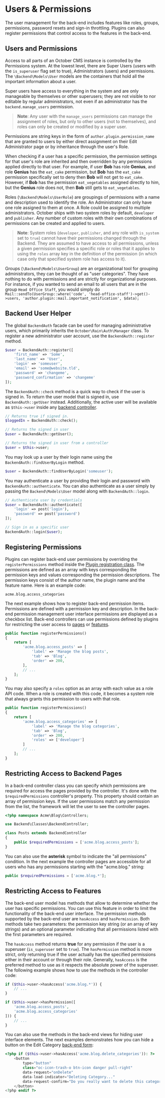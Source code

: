 # Users & Permissions

The user management for the back-end includes features like roles, groups, permissions, password resets and sign-in throttling. Plugins can also register permissions that control access to the features in the back-end.

## Users and Permissions

Access to all parts of an October CMS instance is controlled by the Permissions system. At the lowest level, there are Super Users (users with the `is_superuser` flag set to true), Administrators (users) and permissions. The `\Backend\Models\User` models are the containers that hold all the important information about a user.

Super users have access to everything in the system and are only manageable by themselves or other superusers; they are not visible to nor editable by regular administrators, not even if an administrator has the `backend.manage_users` permission.

> **Note**: Any user with the `manage_users` permissions can manage the assignment of roles, but only to other users (not to themselves), and roles can only be created or modified by a super user.

Permissions are string keys in the form of `author.plugin.permission_name` that are granted to users by either direct assignment on their Edit Administrator page or by inheritance through the user's Role.

When checking if a user has a specific permission, the permission settings for that user's role are inherited and then overridden by any permissions applied directly to that user. For example, if user **Bob** has role **Genius**, and role **Genius** has the `eat_cake` permission, but **Bob** has the `eat_cake` permission specifically set to deny then **Bob** will not get to `eat_cake`. However, if **Bob** has the permission `eat_vegetables` assigned directly to him, but the **Genius** role does not, then **Bob** still gets to `eat_vegetables`.

Roles (`\Backend\Models\UserRole`) are groupings of permissions with a name and description used to identify the role. An Administrator can only have one role assigned to them at once. A Role could be assigned to multiple administrators. October ships with two system roles by default, `developer` and `publisher`. Any number of custom roles with their own combinations of permissions can be created and applied to users.

> **Note**: System roles (`developer`, `publisher`, and any role with `is_system` set to `true`) cannot have their permissions changed through the Backend. They are assumed to have access to all permissions, unless a given permission specifies a specific role or roles that it applies to using the `roles` array key in the definition of the permission (in which case only that specified system role has access to it).

Groups (`\Backend\Models\UserGroup`) are an organizational tool for grouping administrators, they can be thought of as "user categories". They have nothing to do with permissions and are strictly for organizational purposes. For instance, if you wanted to send an email to all users that are in the group `Head Office Staff`, you would simply do `Mail::sendTo(UserGroup::where('code', 'head-office-staff')->get()->users, 'author.plugin::mail.important_notification', $data);`

## Backend User Helper

The global `BackendAuth` facade can be used for managing administrative users, which primarily inherits the `October\Rain\Auth\Manager` class. To register a new administrator user account, use the `BackendAuth::register` method.

```php
$user = BackendAuth::register([
    'first_name' => 'Some',
    'last_name' => 'User',
    'login' => 'someuser',
    'email' => 'some@website.tld',
    'password' => 'changeme',
    'password_confirmation' => 'changeme'
]);
```

The `BackendAuth::check` method is a quick way to check if the user is signed in. To return the user model that is signed in, use `BackendAuth::getUser` instead. Additionally, the active user will be available as `$this->user` inside any [backend controller](../backend/controllers-ajax.md).

```php
// Returns true if signed in.
$loggedIn = BackendAuth::check();

// Returns the signed in user
$user = BackendAuth::getUser();

// Returns the signed in user from a controller
$user = $this->user;
```

You may look up a user by their login name using the `BackendAuth::findUserByLogin` method.

```php
$user = BackendAuth::findUserByLogin('someuser');
```

You may authenticate a user by providing their login and password with `BackendAuth::authenticate`. You can also authenticate as a user simply by passing the `Backend\Models\User` model along with `BackendAuth::login`.

```php
// Authenticate user by credentials
$user = BackendAuth::authenticate([
    'login' => post('login'),
    'password' => post('password')
]);

// Sign in as a specific user
BackendAuth::login($user);
```

## Registering Permissions

Plugins can register back-end user permissions by overriding the `registerPermissions` method inside the [Plugin registration class](../plugin/registration.md#registration-file). The permissions are defined as an array with keys corresponding the permission keys and values corresponding the permission descriptions. The permission keys consist of the author name, the plugin name and the feature name. Here is an example code:

```
acme.blog.access_categories
```

The next example shows how to register back-end permission items. Permissions are defined with a permission key and description. In the back-end permission management user interface permissions are displayed as a checkbox list. Back-end controllers can use permissions defined by plugins for restricting the user access to [pages](#restricting-access-to-backend-pages) or [features](#restricting-access-to-features).

```php
public function registerPermissions()
{
    return [
        'acme.blog.access_posts' => [
            'label' => 'Manage the blog posts',
            'tab' => 'Blog',
            'order' => 200,
        ],
        // ...
    ];
}
```

You may also specify a `roles` option as an array with each value as a role API code. When a role is created with this code, it becomes a system role that always grants this permission to users with that role.

```php
public function registerPermissions()
{
    return [
        'acme.blog.access_categories' => [
            'label' => 'Manage the blog categories',
            'tab' => 'Blog',
            'order' => 200,
            'roles' => ['developer']
        ]
        // ...
    ];
}
```

## Restricting Access to Backend Pages

In a back-end controller class you can specify which permissions are required for access the pages provided by the controller. It's done with the `$requiredPermissions` controller's property. This property should contain an array of permission keys. If the user permissions match any permission from the list, the framework will let the user to see the controller pages.

```php
<?php namespace Acme\Blog\Controllers;

use Backend\Classes\BackendController;

class Posts extends BackendController
{
    public $requiredPermissions = ['acme.blog.access_posts'];
}
```

You can also use the **asterisk** symbol to indicate the "all permissions" condition. In the next example the controller pages are accessible for all users who has any permissions starting with the "acme.blog." string:

```php
public $requiredPermissions = ['acme.blog.*'];
```

## Restricting Access to Features

The back-end user model has methods that allow to determine whether the user has specific permissions. You can use this feature in order to limit the functionality of the back-end user interface. The permission methods supported by the back-end user are `hasAccess` and `hasPermission`. Both methods take two parameters: the permission key string (or an array of key strings) and an optional parameter indicating that all permissions listed with the first parameters are required.

The `hasAccess` method returns **true** for any permission if the user is a superuser (`is_superuser` set to `true`). The `hasPermission` method is more strict, only returning true if the user actually has the specified permissions either in their account or through their role. Generally, `hasAccess` is the preferred method to use as it respects the absolute power of the superuser. The following example shows how to use the methods in the controller code:

```php
if ($this->user->hasAccess('acme.blog.*')) {
    // ...
}

if ($this->user->hasPermission([
    'acme.blog.access_posts',
    'acme.blog.access_categories'
])) {
    // ...
}
```

You can also use the methods in the back-end views for hiding user interface elements. The next examples demonstrates how you can hide a button on the Edit Category [back-end form](forms):

```php
<?php if ($this->user->hasAccess('acme.blog.delete_categories')): ?>
    <button
        type="button"
        class="oc-icon-trash-o btn-icon danger pull-right"
        data-request="onDelete"
        data-load-indicator="Deleting Category..."
        data-request-confirm="Do you really want to delete this category?">
    </button>
<?php endif ?>
```
